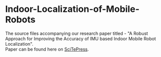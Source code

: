 # Indoor-Localization-of-Mobile-Robots
The source files accompanying our research paper titled - "A Robust Approach for Improving the Accuracy of IMU based Indoor Mobile Robot Localization".<br /> 
Paper can be found here on [SciTePress](http://www.scitepress.org/DigitalLibrary/PublicationsDetail.aspx?ID=qjq2rzrp/A8=&t=1).
